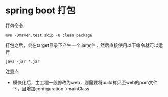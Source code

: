 # spring boot 打包

打包命令
```
mvn -Dmaven.test.skip -U clean package

```

打包之后，会在target目录下产生一个.jar文件，然后直接使用以下命令就可以运行
```
java -jar *.jar
```

注意点
* 模快化后，主工程一般修改为web，则需要将build拷贝至web的pom文件下，且增加configuration->mainClass